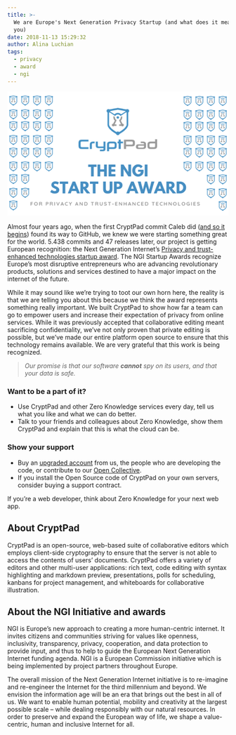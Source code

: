 ```yaml
---
title: >-
  We are Europe's Next Generation Privacy Startup (and what does it mean for
  you)
date: 2018-11-13 15:29:32
author: Alina Luchian
tags:
  - privacy
  - award
  - ngi
---
```


![](/images/cryptpad_ngi_award.png)

Almost four years ago, when the first CryptPad commit Caleb did ([and so it begins](https://github.com/xwiki-labs/cryptpad/commit/1508c7ba71f5de5e51f061fbef45bc1f18493832)) found its way to GitHub, we knew we were starting something great for the world. 5.438 commits and 47 releases later, our project is getting European recognition: the Next Generation Internet’s [Privacy and trust-enhanced technologies startup award](https://awards.ngi.eu/winners-startup-awards). The NGI Startup Awards recognize Europe’s most disruptive entrepreneurs who are advancing revolutionary products, solutions and services destined to have a major impact on the internet of the future.

While it may sound like we’re trying to toot our own horn here, the reality is that we are telling you about this because we think the award represents something really important. We built CryptPad to show how far a team can go to empower users and increase their expectation of privacy from online services. While it was previously accepted that collaborative editing meant sacrificing confidentiality, we’ve not only proven that private editing is possible, but we’ve made our entire platform open source to ensure that this technology remains available. We are very grateful that this work is being recognized.

> _Our promise is that our software **cannot** spy on its users, and that your data is safe._

### Want to be a part of it?

* Use CryptPad and other Zero Knowledge services every day, tell us what you like and what we can do better.
* Talk to your friends and colleagues about Zero Knowledge, show them CryptPad and explain that this is what the cloud can be.

### Show your support

* Buy an [upgraded account](https://accounts.cryptpad.fr/#/subscribe) from us, the people who are developing the code, or contribute to our [Open Collective](https://opencollective.com/cryptpad).
* If you install the Open Source code of CryptPad on your own servers, consider buying a support contract.

If you’re a web developer, think about Zero Knowledge for your next web app.

## About CryptPad

CryptPad is an open-source, web-based suite of collaborative editors which employs client-side cryptography to ensure that the server is not able to access the contents of users’ documents.
CryptPad offers a variety of editors and other multi-user applications: rich text, code editing with syntax highlighting and markdown preview, presentations, polls for scheduling, kanbans for project management, and whiteboards for collaborative illustration.

## About the NGI Initiative and awards

NGI is Europe’s new approach to creating a more human-centric internet. It invites citizens and communities striving for values like openness, inclusivity, transparency, privacy, cooperation, and data protection to provide input, and thus to help to guide the European Next Generation Internet funding agenda. NGI is a European Commission initiative which is being implemented by project partners throughout Europe.

The overall mission of the Next Generation Internet initiative is to re-imagine and re-engineer the Internet for the third millennium and beyond. We envision the information age will be an era that brings out the best in all of us. We want to enable human potential, mobility and creativity at the largest possible scale – while dealing responsibly with our natural resources. In order to preserve and expand the European way of life, we shape a value-centric, human and inclusive Internet for all.
